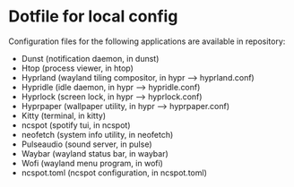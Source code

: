 # Dotfile for local config

Configuration files for the following applications are available in repository:

- Dunst (notification daemon, in dunst)
- Htop (process viewer, in htop)
- Hyprland (wayland tiling compositor, in hypr --> hyprland.conf)
- Hypridle (idle daemon, in hypr --> hypridle.conf)
- Hyprlock (screen lock, in hypr --> hyprlock.conf)
- Hyprpaper (wallpaper utility, in hypr --> hyprpaper.conf)
- Kitty (terminal, in kitty)
- ncspot (spotify tui, in ncspot)
- neofetch (system info utility, in neofetch)
- Pulseaudio (sound server, in pulse)
- Waybar (wayland status bar, in waybar)
- Wofi (wayland menu program, in wofi)
- ncspot.toml (ncspot configuration, in ncspot.toml)
